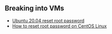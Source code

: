 ## Breaking into VMs
- <a href="https://linuxconfig.org/ubuntu-20-04-reset-root-password" target="_blank">Ubuntu 20.04 reset root password</a> 
- <a href="https://www.clouvider.com/knowledge_base/how-to-reset-root-password-on-centos-linux/" target="_blank">How to reset root password on CentOS Linux</a> 

